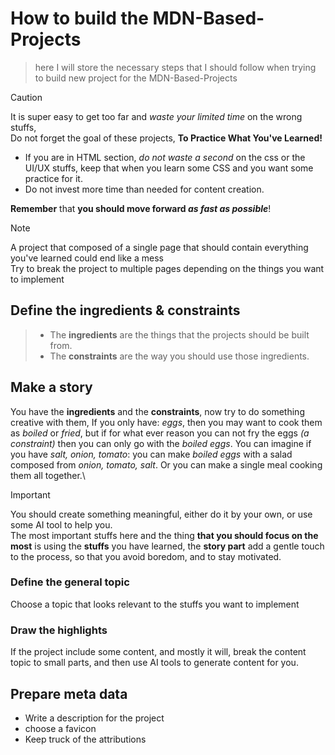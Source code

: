 # How to build the MDN-Based-Projects

> here I will store the necessary steps that I should follow when trying to build new project for the MDN-Based-Projects

> [!CAUTION]
> It is super easy to get too far and _waste your limited time_ on the wrong stuffs,\
> Do not forget the goal of these projects, **To Practice What You've Learned!**
>
> - If you are in HTML section, _do not waste a second_ on the css or the UI/UX stuffs, keep that when you learn some CSS and you want some practice for it.
> - Do not invest more time than needed for content creation.
>
> **Remember** that **you should move forward _as fast as possible_**!

> [!note]
> A project that composed of a single page that should contain everything you've learned could end like a mess\
> Try to break the project to multiple pages depending on the things you want to implement

## Define the ingredients & constraints

> - The **ingredients** are the things that the projects should be built from.
> - The **constraints** are the way you should use those ingredients.

## Make a story

You have the **ingredients** and the **constraints**, now try to do something creative with them, If you only have: _eggs_, then you may want to cook them as _boiled_ or _fried_, but if for what ever reason you can not fry the eggs _(a constraint)_ then you can only go with the _boiled eggs_. You can imagine if you have _salt, onion, tomato_: you can make _boiled eggs_ with a salad composed from _onion, tomato, salt_. Or you can make a single meal cooking them all together.\

> [!IMPORTANT]
> You should create something meaningful, either do it by your own, or use some AI tool to help you.\
> The most important stuffs here and the thing **that you should focus on the most** is using the **stuffs** you have learned, the **story part** add a gentle touch to the process, so that you avoid boredom, and to stay motivated.

### Define the general topic

Choose a topic that looks relevant to the stuffs you want to implement

### Draw the highlights

If the project include some content, and mostly it will, break the content topic to small parts, and then use AI tools to generate content for you.

## Prepare meta data

- Write a description for the project
- choose a favicon
- Keep truck of the attributions
